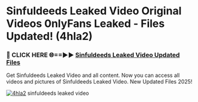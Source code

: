 # Sinfuldeeds Leaked Video Original Videos 0nlyFans Leaked - Files Updated! (4hla2)

<h3>🔴 CLICK HERE 🌐==►► <a href="https://tinyurl.com/2jnfzry5" rel="nofollow">Sinfuldeeds Leaked Video Updated Files</a></h3>

Get Sinfuldeeds Leaked Video and all content. Now you can access all videos and pictures of Sinfuldeeds Leaked Video. New Updated Files 2025!

[![4hla2](https://i.imgur.com/GyGTBgg.gif)](https://tinyurl.com/2jnfzry5)
sinfuldeeds leaked video